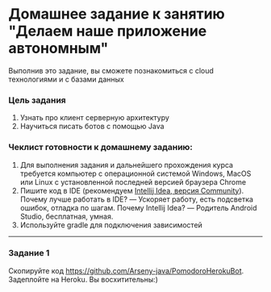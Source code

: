 # Домашнее задание к занятию "Делаем наше приложение автономным"

Выполнив это задание, вы сможете познакомиться с cloud технологиями и с базами данных

### Цель задания

1. Узнать про клиент серверную архитектуру
2. Научиться писать ботов с помощью Java

### Чеклист готовности к домашнему заданию:

1. Для выполнения задания и дальнейшего прохождения курса требуется компьютер с операционной системой Windows, MacOS или Linux с установленной последней версией браузера Chrome
2. Пишите код в IDE (рекомендуем [Intellij Idea, версия Community](https://www.jetbrains.com/ru-ru/idea/)). Почему лучше работать в IDE? — Ускоряет работу, есть подсветка ошибок, отладка по шагам. Почему Intellij Idea? — Родитель Android Studio, бесплатная, умная.
3. Используйте gradle для подключения зависимостей 

------

### Задание 1

Скопируйте код https://github.com/Arseny-java/PomodoroHerokuBot. Задеплойте на Heroku. Вы восхитительны:)

